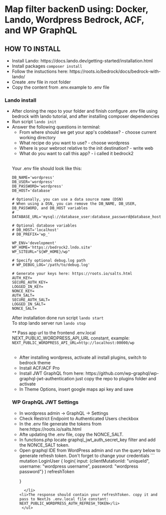 # Map filter backenD using: Docker, Lando, Wordpress Bedrock, ACF, and WP GraphQL

<h2>HOW TO INSTALL</h2>
<ul>
<li>Install Lando: https://docs.lando.dev/getting-started/installation.html</li>

<li>Install packages <code>composer install</code></li>
<li>Follow the instuctions here: https://roots.io/bedrock/docs/bedrock-with-lando/</li>
<li>Create .env file in root folder</li>
<li>Copy the content from .env.example to .env file</li>
 </ul>
<h3>Lando install</h2>
<ul>
<li>After cloning the repo to your folder and finish configure .env file using bedrock with lando tutorial, and after installing composer dependencies<br>
<li>Run script <code>lando init</code>
 <li>Answer the following questions in terminal:
  <ul>
   <li> From where should we get your app's codebase? - choose current working directory</li>
   <li> What recipe do you want to use? - choose wordpress</li>
   <li> Where is your webroot relative to the init destination? - write web</li>
   <li> What do you want to call this app? - i called it bedrock2</li>

  </ul>
 <br>

Your .env file should look like this:
```
DB_NAME='wordpress'
DB_USER='wordpress'
DB_PASSWORD='wordpress'
DB_HOST='database'

# Optionally, you can use a data source name (DSN)
# When using a DSN, you can remove the DB_NAME, DB_USER, DB_PASSWORD, and DB_HOST variables
# DATABASE_URL='mysql://database_user:database_password@database_host:database_port/database_name'

# Optional database variables
# DB_HOST='localhost'
# DB_PREFIX='wp_'

WP_ENV='development'
WP_HOME='https://bedrock2.lndo.site'
WP_SITEURL="${WP_HOME}/wp"

# Specify optional debug.log path
# WP_DEBUG_LOG='/path/to/debug.log'

# Generate your keys here: https://roots.io/salts.html
AUTH_KEY=
SECURE_AUTH_KEY=
LOGGED_IN_KEY=
NONCE_KEY=
AUTH_SALT=
SECURE_AUTH_SALT=
LOGGED_IN_SALT=
NONCE_SALT=
```

After installation done run script <code>lando start</code><br>
To stop lando server run <code>lando stop</code>

** Pass app url to the frontend .env.local NEXT_PUBLIC_WORDPRESS_API_URL constant, example:<br>
  <code>NEXT_PUBLIC_WORDPRESS_API_URL=http://localhost:00000/wp</code>
<br><br>
<ul>
<li>After installing wordpress, activate all install plugins, switch to bedrock theme</li>
<li>Install ACF/ACF Pro</li>
<li>Install JWT GraphQL from here: https://github.com/wp-graphql/wp-graphql-jwt-authentication just copy the repo to plugins folder and activate</li>
<li>In Theme Options, insert google maps api key and save</li>
 </ul>

<h3>WP GraphQL JWT Settings</h3>
  <ul>
<li>In wordpress admin -> GraphQL -> Settings</li>
<li>Check Restrict Endpoint to Authenticated Users checkbox</li>
<li>In the .env file generate the tokens from here:https://roots.io/salts.html</li>
<li>Afte updating the .env file, copy the NONCE_SALT.</li>
<li>In functions.php locate graphql_jwt_auth_secret_key filter and add the NONCE_SALT token.</li>
<li>Open graphql IDE from WordPress admin and run the query below to generate refresh token. Don't forget to change your credentials
```
mutation LoginUser {
  login(
    input: {clientMutationId: "uniqueId", 
      username: "wordpress username",
      password: "wordpress password"}
  )
    refreshToken

}
```
  </li>
<li>The response should contain your refreshToken. copy it and pass to NextJs .env.local file constant: NEXT_PUBLIC_WORDPRESS_AUTH_REFRESH_TOKEN</li>
 </ul>
